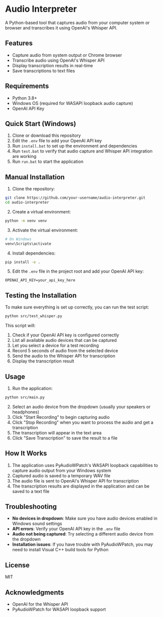 # Audio Interpreter

A Python-based tool that captures audio from your computer system or browser and transcribes it using OpenAI's Whisper API.

## Features

- Capture audio from system output or Chrome browser
- Transcribe audio using OpenAI's Whisper API
- Display transcription results in real-time
- Save transcriptions to text files

## Requirements

- Python 3.8+
- Windows OS (required for WASAPI loopback audio capture)
- OpenAI API Key

## Quick Start (Windows)

1. Clone or download this repository
2. Edit the `.env` file to add your OpenAI API key
3. Run `install.bat` to set up the environment and dependencies
4. Run `test.bat` to verify that audio capture and Whisper API integration are working
5. Run `run.bat` to start the application

## Manual Installation

1. Clone the repository:

```bash
git clone https://github.com/your-username/audio-interpreter.git
cd audio-interpreter
```

2. Create a virtual environment:

```bash
python -m venv venv
```

3. Activate the virtual environment:

```bash
# On Windows
venv\Scripts\activate
```

4. Install dependencies:

```bash
pip install -e .
```

5. Edit the `.env` file in the project root and add your OpenAI API key:

```
OPENAI_API_KEY=your_api_key_here
```

## Testing the Installation

To make sure everything is set up correctly, you can run the test script:

```bash
python src/test_whisper.py
```

This script will:

1. Check if your OpenAI API key is configured correctly
2. List all available audio devices that can be captured
3. Let you select a device for a test recording
4. Record 5 seconds of audio from the selected device
5. Send the audio to the Whisper API for transcription
6. Display the transcription result

## Usage

1. Run the application:

```bash
python src/main.py
```

2. Select an audio device from the dropdown (usually your speakers or headphones)
3. Click "Start Recording" to begin capturing audio
4. Click "Stop Recording" when you want to process the audio and get a transcription
5. The transcription will appear in the text area
6. Click "Save Transcription" to save the result to a file

## How It Works

1. The application uses PyAudioWPatch's WASAPI loopback capabilities to capture audio output from your Windows system
2. Captured audio is saved to a temporary WAV file
3. The audio file is sent to OpenAI's Whisper API for transcription
4. The transcription results are displayed in the application and can be saved to a text file

## Troubleshooting

- **No devices in dropdown**: Make sure you have audio devices enabled in Windows sound settings
- **API errors**: Verify your OpenAI API key in the `.env` file
- **Audio not being captured**: Try selecting a different audio device from the dropdown
- **Installation issues**: If you have trouble with PyAudioWPatch, you may need to install Visual C++ build tools for Python

## License

MIT

## Acknowledgments

- OpenAI for the Whisper API
- PyAudioWPatch for WASAPI loopback support
